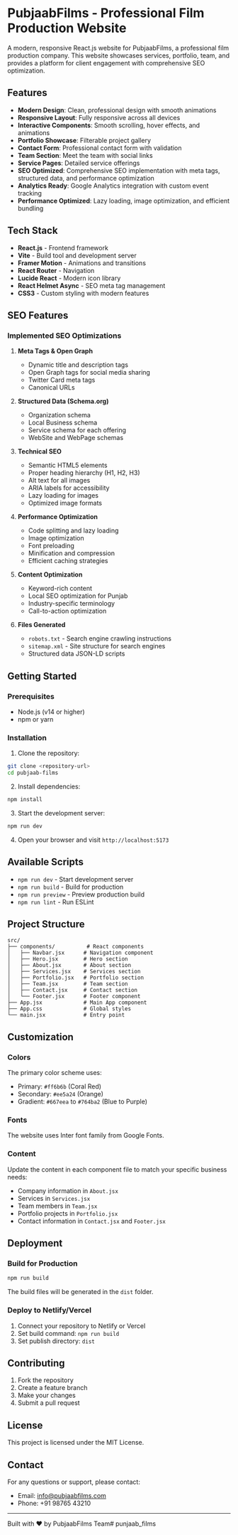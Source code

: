 # PubjaabFilms - Professional Film Production Website

A modern, responsive React.js website for PubjaabFilms, a professional film production company. This website showcases services, portfolio, team, and provides a platform for client engagement with comprehensive SEO optimization.

## Features

- **Modern Design**: Clean, professional design with smooth animations
- **Responsive Layout**: Fully responsive across all devices
- **Interactive Components**: Smooth scrolling, hover effects, and animations
- **Portfolio Showcase**: Filterable project gallery
- **Contact Form**: Professional contact form with validation
- **Team Section**: Meet the team with social links
- **Service Pages**: Detailed service offerings
- **SEO Optimized**: Comprehensive SEO implementation with meta tags, structured data, and performance optimization
- **Analytics Ready**: Google Analytics integration with custom event tracking
- **Performance Optimized**: Lazy loading, image optimization, and efficient bundling

## Tech Stack

- **React.js** - Frontend framework
- **Vite** - Build tool and development server
- **Framer Motion** - Animations and transitions
- **React Router** - Navigation
- **Lucide React** - Modern icon library
- **React Helmet Async** - SEO meta tag management
- **CSS3** - Custom styling with modern features

## SEO Features

### Implemented SEO Optimizations

1. **Meta Tags & Open Graph**
   - Dynamic title and description tags
   - Open Graph tags for social media sharing
   - Twitter Card meta tags
   - Canonical URLs

2. **Structured Data (Schema.org)**
   - Organization schema
   - Local Business schema
   - Service schema for each offering
   - WebSite and WebPage schemas

3. **Technical SEO**
   - Semantic HTML5 elements
   - Proper heading hierarchy (H1, H2, H3)
   - Alt text for all images
   - ARIA labels for accessibility
   - Lazy loading for images
   - Optimized image formats

4. **Performance Optimization**
   - Code splitting and lazy loading
   - Image optimization
   - Font preloading
   - Minification and compression
   - Efficient caching strategies

5. **Content Optimization**
   - Keyword-rich content
   - Local SEO optimization for Punjab
   - Industry-specific terminology
   - Call-to-action optimization

6. **Files Generated**
   - `robots.txt` - Search engine crawling instructions
   - `sitemap.xml` - Site structure for search engines
   - Structured data JSON-LD scripts

## Getting Started

### Prerequisites

- Node.js (v14 or higher)
- npm or yarn

### Installation

1. Clone the repository:
```bash
git clone <repository-url>
cd pubjaab-films
```

2. Install dependencies:
```bash
npm install
```

3. Start the development server:
```bash
npm run dev
```

4. Open your browser and visit `http://localhost:5173`

## Available Scripts

- `npm run dev` - Start development server
- `npm run build` - Build for production
- `npm run preview` - Preview production build
- `npm run lint` - Run ESLint

## Project Structure

```
src/
├── components/          # React components
│   ├── Navbar.jsx      # Navigation component
│   ├── Hero.jsx        # Hero section
│   ├── About.jsx       # About section
│   ├── Services.jsx    # Services section
│   ├── Portfolio.jsx   # Portfolio section
│   ├── Team.jsx        # Team section
│   ├── Contact.jsx     # Contact section
│   └── Footer.jsx      # Footer component
├── App.jsx             # Main App component
├── App.css             # Global styles
└── main.jsx            # Entry point
```

## Customization

### Colors
The primary color scheme uses:
- Primary: `#ff6b6b` (Coral Red)
- Secondary: `#ee5a24` (Orange)
- Gradient: `#667eea` to `#764ba2` (Blue to Purple)

### Fonts
The website uses Inter font family from Google Fonts.

### Content
Update the content in each component file to match your specific business needs:
- Company information in `About.jsx`
- Services in `Services.jsx`
- Team members in `Team.jsx`
- Portfolio projects in `Portfolio.jsx`
- Contact information in `Contact.jsx` and `Footer.jsx`

## Deployment

### Build for Production
```bash
npm run build
```

The build files will be generated in the `dist` folder.

### Deploy to Netlify/Vercel
1. Connect your repository to Netlify or Vercel
2. Set build command: `npm run build`
3. Set publish directory: `dist`

## Contributing

1. Fork the repository
2. Create a feature branch
3. Make your changes
4. Submit a pull request

## License

This project is licensed under the MIT License.

## Contact

For any questions or support, please contact:
- Email: info@pubjaabfilms.com
- Phone: +91 98765 43210

---

Built with ❤️ by PubjaabFilms Team# punjaab_films
